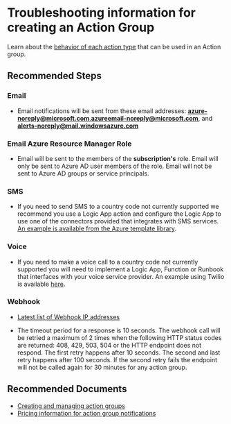 <properties
  pagetitle="Troubleshooting information for creating an Action Group"
  service="microsoft.insights"
  resource="actiongroups"
  ms.author="dukek,aaronmax"
  selfhelptype="Generic"
  supporttopicids="32739778"
  resourcetags=""
  productpesids="15454"
  cloudenvironments="public,fairfax,mooncake,usnat,ussec"
  articleid="alerts-crud-ui-action-group"
  ownershipid="AzureMonitoring_ActionGroup" />
# Troubleshooting information for creating an Action Group

Learn about the [behavior of each action type](https://go.microsoft.com/fwlink/?linkid=827201#action-specific-information) that can be used in an Action group.

## **Recommended Steps**

### Email

* Email notifications will be sent from these email addresses: **azure-noreply@microsoft.com**,**azureemail-noreply@microsoft.com**, and **alerts-noreply@mail.windowsazure.com**

### Email Azure Resource Manager Role
* Email will be sent to the members of the **subscription's** role. Email will only be sent to Azure AD user members of the role. Email will not be sent to Azure AD groups or service principals.

### SMS

* If you need to send SMS to a country code not currently supported we recommend you use a Logic App action and configure the Logic App to use one of the connectors provided that integrates with SMS services. [An example is available from the Azure template library](https://azure.microsoft.com/resources/templates/201-alert-to-text-message-with-logic-app/).

### Voice

* If you need to make a voice call to a country code not currently supported you will need to implement a Logic App, Function or Runbook that interfaces with your voice service provider. An example using Twilio is available [here](https://github.com/jjindrich/jjazure-twilio).

### Webhook

* [Latest list of Webhook IP addresses](https://docs.microsoft.com/azure/azure-monitor/platform/action-groups#webhook)

* The timeout period for a response is 10 seconds. The webhook call will be retried a maximum of 2 times when the following HTTP status codes are returned: 408, 429, 503, 504 or the HTTP endpoint does not respond. The first retry happens after 10 seconds. The second and last retry happens after 100 seconds. If the second retry fails the endpoint will not be called again for 30 minutes for any action group.

## **Recommended Documents**

* [Creating and managing action groups](https://docs.microsoft.com/azure/monitoring-and-diagnostics/monitoring-action-groups)<br>
* [Pricing information for action group notifications](https://azure.microsoft.com/pricing/details/monitor/)